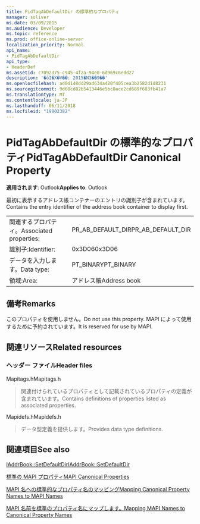 ```yaml
---
title: PidTagAbDefaultDir の標準的なプロパティ
manager: soliver
ms.date: 03/09/2015
ms.audience: Developer
ms.topic: reference
ms.prod: office-online-server
localization_priority: Normal
api_name:
- PidTagAbDefaultDir
api_type:
- HeaderDef
ms.assetid: c7092375-c945-4f2a-94e0-6d969c6edd27
description: '�ŏI�X�V��: 2015�N3��9��'
ms.openlocfilehash: ad0d148dd29ad634a420f405cea3b2582d1d8231
ms.sourcegitcommit: 9d60cd82b5413446e5bc8ace2cd689f683fb41a7
ms.translationtype: MT
ms.contentlocale: ja-JP
ms.lasthandoff: 06/11/2018
ms.locfileid: "19802382"
---
```

# <a name="pidtagabdefaultdir-canonical-property"></a><span data-ttu-id="0d26f-103">PidTagAbDefaultDir の標準的なプロパティ</span><span class="sxs-lookup"><span data-stu-id="0d26f-103">PidTagAbDefaultDir Canonical Property</span></span>

  
  
<span data-ttu-id="0d26f-104">**適用されます**: Outlook</span><span class="sxs-lookup"><span data-stu-id="0d26f-104">**Applies to**: Outlook</span></span> 
  
<span data-ttu-id="0d26f-105">最初に表示するアドレス帳コンテナーのエントリの識別子が含まれています。</span><span class="sxs-lookup"><span data-stu-id="0d26f-105">Contains the entry identifier of the address book container to display first.</span></span> 
  
|||
|:-----|:-----|
|<span data-ttu-id="0d26f-106">関連するプロパティ。</span><span class="sxs-lookup"><span data-stu-id="0d26f-106">Associated properties:</span></span>  <br/> |<span data-ttu-id="0d26f-107">PR_AB_DEFAULT_DIR</span><span class="sxs-lookup"><span data-stu-id="0d26f-107">PR_AB_DEFAULT_DIR</span></span>  <br/> |
|<span data-ttu-id="0d26f-108">識別子:</span><span class="sxs-lookup"><span data-stu-id="0d26f-108">Identifier:</span></span>  <br/> |<span data-ttu-id="0d26f-109">0x3D06</span><span class="sxs-lookup"><span data-stu-id="0d26f-109">0x3D06</span></span>  <br/> |
|<span data-ttu-id="0d26f-110">データを入力します。</span><span class="sxs-lookup"><span data-stu-id="0d26f-110">Data type:</span></span>  <br/> |<span data-ttu-id="0d26f-111">PT_BINARY</span><span class="sxs-lookup"><span data-stu-id="0d26f-111">PT_BINARY</span></span>  <br/> |
|<span data-ttu-id="0d26f-112">領域:</span><span class="sxs-lookup"><span data-stu-id="0d26f-112">Area:</span></span>  <br/> |<span data-ttu-id="0d26f-113">アドレス帳</span><span class="sxs-lookup"><span data-stu-id="0d26f-113">Address book</span></span>  <br/> |
   
## <a name="remarks"></a><span data-ttu-id="0d26f-114">備考</span><span class="sxs-lookup"><span data-stu-id="0d26f-114">Remarks</span></span>

<span data-ttu-id="0d26f-115">このプロパティを使用しません。</span><span class="sxs-lookup"><span data-stu-id="0d26f-115">Do not use this property.</span></span> <span data-ttu-id="0d26f-116">MAPI によって使用するために予約されています。</span><span class="sxs-lookup"><span data-stu-id="0d26f-116">It is reserved for use by MAPI.</span></span>
  
## <a name="related-resources"></a><span data-ttu-id="0d26f-117">関連リソース</span><span class="sxs-lookup"><span data-stu-id="0d26f-117">Related resources</span></span>

### <a name="header-files"></a><span data-ttu-id="0d26f-118">ヘッダー ファイル</span><span class="sxs-lookup"><span data-stu-id="0d26f-118">Header files</span></span>

<span data-ttu-id="0d26f-119">Mapitags.h</span><span class="sxs-lookup"><span data-stu-id="0d26f-119">Mapitags.h</span></span>
  
> <span data-ttu-id="0d26f-120">関連付けられているプロパティとして記載されているプロパティの定義が含まれています。</span><span class="sxs-lookup"><span data-stu-id="0d26f-120">Contains definitions of properties listed as associated properties.</span></span>
    
<span data-ttu-id="0d26f-121">Mapidefs.h</span><span class="sxs-lookup"><span data-stu-id="0d26f-121">Mapidefs.h</span></span>
  
> <span data-ttu-id="0d26f-122">データ型定義を提供します。</span><span class="sxs-lookup"><span data-stu-id="0d26f-122">Provides data type definitions.</span></span>
    
## <a name="see-also"></a><span data-ttu-id="0d26f-123">関連項目</span><span class="sxs-lookup"><span data-stu-id="0d26f-123">See also</span></span>



[<span data-ttu-id="0d26f-124">IAddrBook::SetDefaultDir</span><span class="sxs-lookup"><span data-stu-id="0d26f-124">IAddrBook::SetDefaultDir</span></span>](iaddrbook-setdefaultdir.md)


[<span data-ttu-id="0d26f-125">標準の MAPI プロパティ</span><span class="sxs-lookup"><span data-stu-id="0d26f-125">MAPI Canonical Properties</span></span>](mapi-canonical-properties.md)
  
[<span data-ttu-id="0d26f-126">MAPI 名への標準的なプロパティ名のマッピング</span><span class="sxs-lookup"><span data-stu-id="0d26f-126">Mapping Canonical Property Names to MAPI Names</span></span>](mapping-canonical-property-names-to-mapi-names.md)
  
[<span data-ttu-id="0d26f-127">MAPI 名前を標準のプロパティ名にマップします。</span><span class="sxs-lookup"><span data-stu-id="0d26f-127">Mapping MAPI Names to Canonical Property Names</span></span>](mapping-mapi-names-to-canonical-property-names.md)


